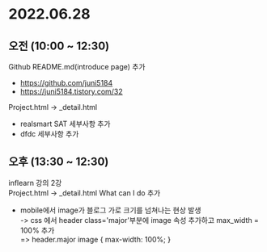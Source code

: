 # 2022.06.28

## 오전 (10:00 ~ 12:30)    

Github README.md(introduce page) 추가
- https://github.com/juni5184
- https://juni5184.tistory.com/32  

Project.html -> _detail.html
- realsmart SAT 세부사항 추가  
- dfdc 세부사항 추가  

## 오후 (13:30 ~ 12:30)  
inflearn 강의 2강    
Project.html -> _detail.html
What can I do 추가
- mobile에서 image가 블로그 가로 크기를 넘쳐나는 현상 발생  
-> css 에서 header class='major'부분에 image 속성 추가하고 max_width = 100% 추가  
=> header.major image {
			max-width: 100%;
		}
